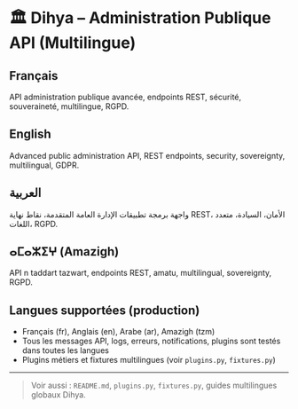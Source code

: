 # 🏛️ Dihya – Administration Publique API (Multilingue)

## Français
API administration publique avancée, endpoints REST, sécurité, souveraineté, multilingue, RGPD.

## English
Advanced public administration API, REST endpoints, security, sovereignty, multilingual, GDPR.

## العربية
واجهة برمجة تطبيقات الإدارة العامة المتقدمة، نقاط نهاية REST، الأمان، السيادة، متعدد اللغات، RGPD.

## ⴰⵎⴰⵣⵉⵖ (Amazigh)
API n taddart tazwart, endpoints REST, amatu, multilingual, sovereignty, RGPD.

## Langues supportées (production)
- Français (fr), Anglais (en), Arabe (ar), Amazigh (tzm)
- Tous les messages API, logs, erreurs, notifications, plugins sont testés dans toutes les langues
- Plugins métiers et fixtures multilingues (voir `plugins.py`, `fixtures.py`)

---

> Voir aussi : `README.md`, `plugins.py`, `fixtures.py`, guides multilingues globaux Dihya.
